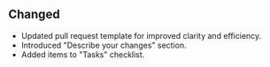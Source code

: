## Changed

- Updated pull request template for improved clarity and efficiency.
- Introduced "Describe your changes" section.
- Added items to "Tasks" checklist.